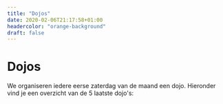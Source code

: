 ```yaml
---
title: "Dojos"
date: 2020-02-06T21:17:58+01:00
headercolor: "orange-background"
draft: false
---
```


# Dojos

We organiseren iedere eerse zaterdag van de maand een dojo. Hieronder vind je een overzicht van de 5 laatste dojo's: